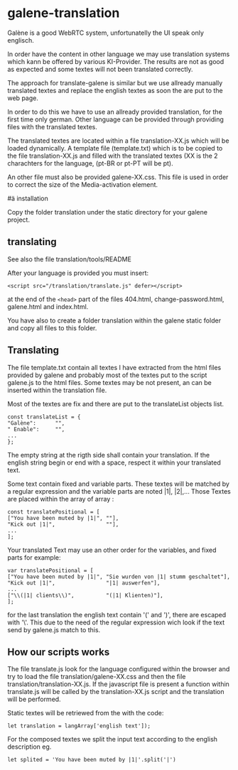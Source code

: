 # galene-translation

Galène is a good WebRTC system, unfortunatelly the UI speak only englisch.

In order have the content in other language we may use translation systems which kann be offered by various KI-Provider. The results are not as good as expected and some textes will not been translated correctly.

The approach for translate-galene is similar but we use allready manually translated textes and replace the english textes as soon the are put to the web page. 

In order to do this we have to use an allready provided translation, for the first time only german. Other language can be provided through providing files with the translated textes.

The translated textes are located within a file translation-XX.js which will be loaded dynamically. A template file (template.txt) which is to be copied to the file translation-XX.js and filled with the translated textes (XX is the 2 charachters for the language, (pt-BR or pt-PT will be pt).

An other file must also be provided galene-XX.css. This file is used in order to correct the size of the Media-activation element.

#ä installation

Copy the folder translation under the static directory for your galene project.

## translating

See also the file translation/tools/README

After your language is provided you must insert:

```<script src="/translation/translate.js" defer></script>```

at the end of the ```<head>``` part of the files 404.html, change-password.html, galene.html and index.html.

You have also to create a folder translation within the galene static folder and
copy all files to this folder.

## Translating

The file template.txt contain all textes I have extracted from the html files provided by galene and probably most of the textes put to the script galene.js to the html files. Some textes may be not present, an can be inserted within the translation file.

Most of the textes are fix and there are put to the translateList objects list.

```
const translateList = {
"Galène":      "",
" Enable":     "",
...
};
```
The empty string at the rigth side shall contain your translation. If the english string begin or end with a space, respect it within your translated text.

Some text contain fixed and variable parts. These textes will be matched by a regular expression and the variable parts are noted |1|, |2|,... Those Textes are placed within the array of array :

```
const translatePositional = [
["You have been muted by |1|", ""],
"Kick out |1|",                ""],
...
];
```


Your translated Text may use an other order for the variables, and fixed parts for example:

```
var translatePositional = [
["You have been muted by |1|", "Sie wurden von |1| stumm geschaltet"],
"Kick out |1|",                "|1| auswerfen"],
...
["\\(|1| clients\\)",          "(|1| Klienten)"],
];
```

for the last translation the english text contain '(' and ')', there are escaped with '\\'. This due to the need of the regular expression wich look if the text send by galene.js match to this.

## How our scripts works

The file translate.js look for the language configured within the browser and try to load the file translation/galene-XX.css and then the file translation/translation-XX.js. If the javascript file is present a function within translate.js will be called by the translation-XX.js script and the translation will be performed.

Static textes will be retriewed from the with the code:

```
let translation = langArray['english text']); 
```

For the composed textes we split the input text according to the english description eg.

```
let splited = 'You have been muted by |1|'.split('|')

```

